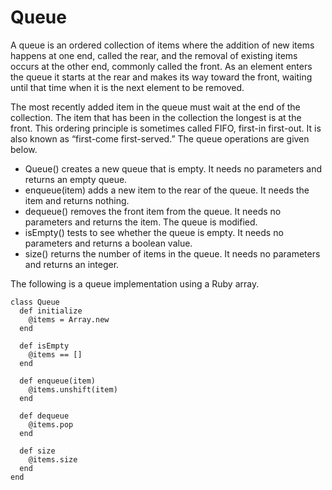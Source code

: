# Queue
A queue is an ordered collection of items where the addition of new items happens at one end,
called the rear, and the removal of existing items occurs at the other end, commonly called the
front. As an element enters the queue it starts at the rear and makes its way toward the front,
waiting until that time when it is the next element to be removed.

The most recently added item in the queue must wait at the end of the collection. The item that
has been in the collection the longest is at the front. This ordering principle is sometimes
called FIFO, first-in first-out. It is also known as “first-come first-served.” The queue
operations are given below.

- Queue() creates a new queue that is empty. It needs no parameters and returns an empty queue.
- enqueue(item) adds a new item to the rear of the queue. It needs the item and returns nothing.
- dequeue() removes the front item from the queue. It needs no parameters and returns the item.
The queue is modified.
- isEmpty() tests to see whether the queue is empty. It needs no parameters and returns a
boolean value.
- size() returns the number of items in the queue. It needs no parameters and returns an
integer.

The following is a queue implementation using a Ruby array.

```
class Queue
  def initialize
    @items = Array.new
  end

  def isEmpty
    @items == []
  end
  
  def enqueue(item)
    @items.unshift(item)
  end

  def dequeue
    @items.pop
  end

  def size
    @items.size
  end
end
```
